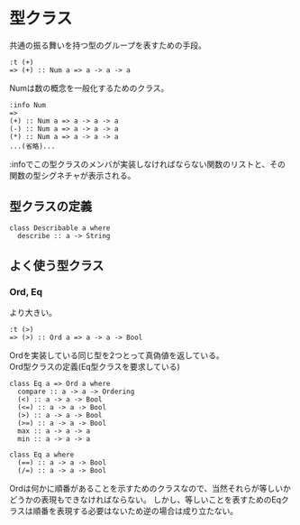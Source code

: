# 型クラス

共通の振る舞いを持つ型のグループを表すための手段。  
~~~  
:t (+)
=> (+) :: Num a => a -> a -> a
~~~  

Numは数の概念を一般化するためのクラス。  
~~~  
:info Num
=>  
(+) :: Num a => a -> a -> a
(-) :: Num a => a -> a -> a
(*) :: Num a => a -> a -> a
...(省略)...
~~~  

:infoでこの型クラスのメンバが実装しなければならない関数のリストと、その関数の型シグネチャが表示される。  

## 型クラスの定義
~~~  
class Describable a where
  describe :: a -> String
~~~  

## よく使う型クラス

### Ord, Eq
より大きい。
~~~  
:t (>)
=> (>) :: Ord a => a -> a -> Bool
~~~  

Ordを実装している同じ型を2つとって真偽値を返している。  
Ord型クラスの定義(Eq型クラスを要求している)
~~~  
class Eq a => Ord a where
  compare :: a -> a -> Ordering
  (<) :: a -> a -> Bool
  (<=) :: a -> a -> Bool
  (>) :: a -> a -> Bool
  (>=) :: a -> a -> Bool
  max :: a -> a -> a
  min :: a -> a -> a

class Eq a where
  (==) :: a -> a -> Bool
  (/=) :: a -> a -> Bool
~~~  

Ordは何かに順番があることを示すためのクラスなので、当然それらが等しいかどうかの表現もできなければならない。
しかし、等しいことを表すためのEqクラスは順番を表現する必要はないため逆の場合は成り立たない。




